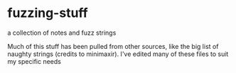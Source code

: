# fuzzing-stuff
a collection of notes and fuzz strings

Much of this stuff has been pulled from other sources, like the big list of naughty strings (credits to minimaxir).  I've edited many of these files to suit my specific needs

